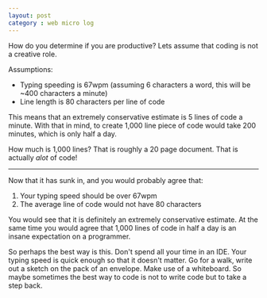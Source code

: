 ```yaml
---
layout: post
category : web micro log
---
```


How do you determine if you are productive? Lets assume that coding is not
a creative role.

Assumptions:

*  Typing speeding is 67wpm (assuming 6 characters a word, this will be ~400 characters a minute)
*  Line length is 80 characters per line of code

This means that an extremely conservative estimate is 5 lines of code a minute. With that
in mind, to create 1,000 line piece of code would take 200 minutes, which is only half a day. 

How much is 1,000 lines? That is roughly a 20 page document. That is actually _alot_ of code!

---

Now that it has sunk in, and you would probably agree that:

1. Your typing speed should be over 67wpm
2. The average line of code would not have 80 characters

You would see that it is definitely an extremely conservative estimate. At the same time
you would agree that 1,000 lines of code in half a day is an insane expectation on a programmer.

So perhaps the best way is this. Don't spend all your time in an IDE. Your typing speed is quick enough so that it doesn't matter. Go for a walk, write out a sketch on the pack 
of an envelope. Make use of a whiteboard. So maybe sometimes the best way to code is not to
write code but to take a step back.

